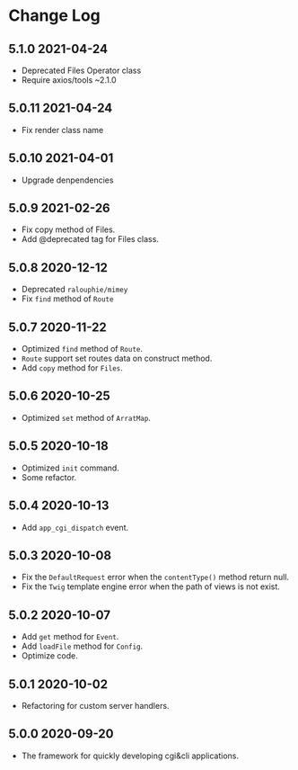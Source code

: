 # Change Log

## 5.1.0 2021-04-24

- Deprecated Files Operator class
- Require axios/tools ~2.1.0

## 5.0.11 2021-04-24

- Fix render class name

## 5.0.10 2021-04-01

- Upgrade denpendencies

## 5.0.9 2021-02-26

- Fix copy method of Files.
- Add @deprecated tag for Files class.

## 5.0.8 2020-12-12

- Deprecated `ralouphie/mimey`
- Fix `find` method of `Route`

## 5.0.7 2020-11-22

- Optimized `find` method of `Route`.
- `Route` support set routes data on construct method.
- Add `copy` method for `Files`.

## 5.0.6 2020-10-25

- Optimized `set` method of  `ArratMap`.

## 5.0.5 2020-10-18

- Optimized `init` command.
- Some refactor.

## 5.0.4 2020-10-13

- Add `app_cgi_dispatch` event.

## 5.0.3 2020-10-08

- Fix the `DefaultRequest` error when the `contentType()` method return null.
- Fix the `Twig` template engine error when the path of views is not exist.

## 5.0.2 2020-10-07

- Add `get` method for `Event`.
- Add `loadFile` method for `Config`.
- Optimize code.

## 5.0.1 2020-10-02

- Refactoring for custom server handlers.

## 5.0.0 2020-09-20

- The framework for quickly developing cgi&cli applications.
